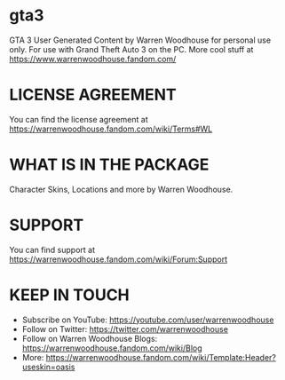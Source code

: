 # gta3
GTA 3 User Generated Content by Warren Woodhouse for personal use only. For use with Grand Theft Auto 3 on the PC. More cool stuff at https://www.warrenwoodhouse.fandom.com/

# LICENSE AGREEMENT
You can find the license agreement at https://warrenwoodhouse.fandom.com/wiki/Terms#WL

# WHAT IS IN THE PACKAGE
Character Skins, Locations and more by Warren Woodhouse.

# SUPPORT
You can find support at https://warrenwoodhouse.fandom.com/wiki/Forum:Support

# KEEP IN TOUCH
* Subscribe on YouTube: https://youtube.com/user/warrenwoodhouse
* Follow on Twitter: https://twitter.com/warrenwoodhouse
* Follow on Warren Woodhouse Blogs: https://warrenwoodhouse.fandom.com/wiki/Blog
* More: https://warrenwoodhouse.fandom.com/wiki/Template:Header?useskin=oasis
